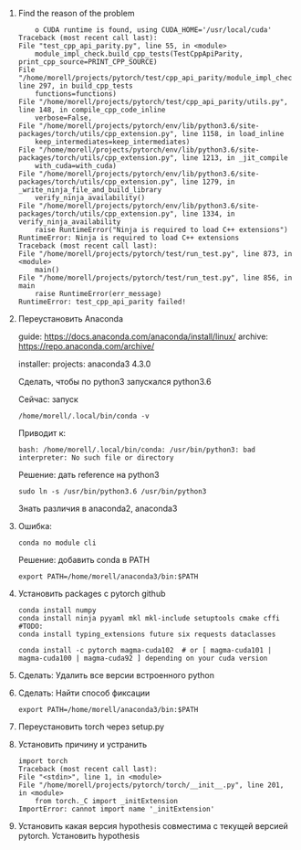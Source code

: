 1. Find the reason of the problem

    ```
        o CUDA runtime is found, using CUDA_HOME='/usr/local/cuda'
    Traceback (most recent call last):
    File "test_cpp_api_parity.py", line 55, in <module>
        module_impl_check.build_cpp_tests(TestCppApiParity, print_cpp_source=PRINT_CPP_SOURCE)
    File "/home/morell/projects/pytorch/test/cpp_api_parity/module_impl_check.py", line 297, in build_cpp_tests
        functions=functions)
    File "/home/morell/projects/pytorch/test/cpp_api_parity/utils.py", line 148, in compile_cpp_code_inline
        verbose=False,
    File "/home/morell/projects/pytorch/env/lib/python3.6/site-packages/torch/utils/cpp_extension.py", line 1158, in load_inline
        keep_intermediates=keep_intermediates)
    File "/home/morell/projects/pytorch/env/lib/python3.6/site-packages/torch/utils/cpp_extension.py", line 1213, in _jit_compile
        with_cuda=with_cuda)
    File "/home/morell/projects/pytorch/env/lib/python3.6/site-packages/torch/utils/cpp_extension.py", line 1279, in _write_ninja_file_and_build_library
        verify_ninja_availability()
    File "/home/morell/projects/pytorch/env/lib/python3.6/site-packages/torch/utils/cpp_extension.py", line 1334, in verify_ninja_availability
        raise RuntimeError("Ninja is required to load C++ extensions")
    RuntimeError: Ninja is required to load C++ extensions
    Traceback (most recent call last):
    File "/home/morell/projects/pytorch/test/run_test.py", line 873, in <module>
        main()
    File "/home/morell/projects/pytorch/test/run_test.py", line 856, in main
        raise RuntimeError(err_message)
    RuntimeError: test_cpp_api_parity failed!
    ```

1. Переустановить Anaconda

    guide: https://docs.anaconda.com/anaconda/install/linux/
    archive: https://repo.anaconda.com/archive/

    installer: projects: anaconda3 4.3.0

    Сделать, чтобы по python3 запускался python3.6

    Сейчас: запуск
    ```
    /home/morell/.local/bin/conda -v
    ```

    Приводит к:
    ```
    bash: /home/morell/.local/bin/conda: /usr/bin/python3: bad interpreter: No such file or directory
    ```
    
    Решение: дать reference на python3

    ```
    sudo ln -s /usr/bin/python3.6 /usr/bin/python3
    ```

    Знать различия в anaconda2, anaconda3

2. Ошибка:

    ```
    conda no module cli
    ```

    Решение: добавить conda в PATH
    ```
    export PATH=/home/morell/anaconda3/bin:$PATH
    ```

3. Установить packages c pytorch github

    ```
    conda install numpy 
    conda install ninja pyyaml mkl mkl-include setuptools cmake cffi
    #TODO:
    conda install typing_extensions future six requests dataclasses
    ```

    ```
    conda install -c pytorch magma-cuda102  # or [ magma-cuda101 | magma-cuda100 | magma-cuda92 ] depending on your cuda version
    ```
4. Сделать: Удалить все версии встроенного python
5. Сделать: Найти способ фиксации


    ```
    export PATH=/home/morell/anaconda3/bin:$PATH
    ```
6. Переустановить torch через setup.py

7. Установить причину и устранить

    ```
    import torch
    Traceback (most recent call last):
    File "<stdin>", line 1, in <module>
    File "/home/morell/projects/pytorch/torch/__init__.py", line 201, in <module>
        from torch._C import _initExtension
    ImportError: cannot import name '_initExtension'
    ```

8. Установить какая версия hypothesis совместима с текущей версией pytorch. Установить hypothesis